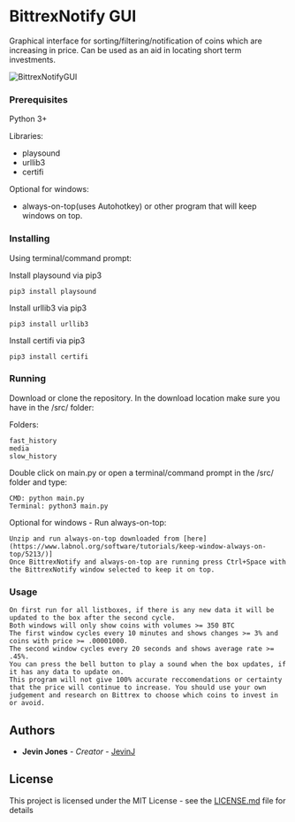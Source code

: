 # BittrexNotify GUI
Graphical interface for sorting/filtering/notification of coins which are increasing in price. Can be used as an aid in locating short term investments.

![BittrexNotifyGUI](https://github.com/JevinJ/BittrexNotify/blob/master/BittrexNotifyGUI.jpg?raw=true)
### Prerequisites
Python 3+

Libraries:
* playsound
* urllib3
* certifi

Optional for windows:
* always-on-top(uses Autohotkey) or other program that will keep windows on top.

### Installing
Using terminal/command prompt:

Install playsound via pip3
```
pip3 install playsound
```

Install urllib3 via pip3
```
pip3 install urllib3
```

Install certifi via pip3
```
pip3 install certifi
```

### Running
Download or clone the repository.
In the download location make sure you have in the /src/ folder:

Folders:
```
fast_history
media
slow_history
```

Double click on main.py or open a terminal/command prompt in the /src/ folder and type:
```
CMD: python main.py
Terminal: python3 main.py
```

Optional for windows - Run always-on-top:
```
Unzip and run always-on-top downloaded from [here](https://www.labnol.org/software/tutorials/keep-window-always-on-top/5213/)]
Once BittrexNotify and always-on-top are running press Ctrl+Space with the BittrexNotify window selected to keep it on top.
```

### Usage
```
On first run for all listboxes, if there is any new data it will be updated to the box after the second cycle.
Both windows will only show coins with volumes >= 350 BTC
The first window cycles every 10 minutes and shows changes >= 3% and coins with price >= .00001000.
The second window cycles every 20 seconds and shows average rate >= .45%.
You can press the bell button to play a sound when the box updates, if it has any data to update on.
This program will not give 100% accurate reccomendations or certainty that the price will continue to increase. You should use your own judgement and research on Bittrex to choose which coins to invest in or avoid.
```

## Authors

* **Jevin Jones** - *Creator* - [JevinJ](https://github.com/JevinJ)

## License

This project is licensed under the MIT License - see the [LICENSE.md](LICENSE.md) file for details
